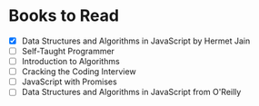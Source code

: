 # Books to Read

- [x] Data Structures and Algorithms in JavaScript by Hermet Jain
- [ ] Self-Taught Programmer
- [ ] Introduction to Algorithms
- [ ] Cracking the Coding Interview
- [ ] JavaScript with Promises
- [ ] Data Structures and Algorithms in JavaScript from O'Reilly
